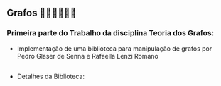 ## Grafos 👩🏽‍💻👨🏻‍💻
### Primeira parte do Trabalho da disciplina Teoria dos Grafos:
- Implementação de uma biblioteca para manipulação de grafos por Pedro Glaser de Senna e Rafaella Lenzi Romano
##
- Detalhes da Biblioteca:
